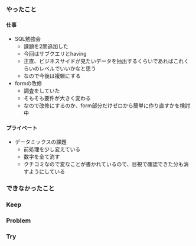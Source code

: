 ### やったこと

#### 仕事

- SQL勉強会
  - 課題を2問追加した
  - 今回はサブクエリとhaving
  - 正直、ビジネスサイドが見たいデータを抽出するくらいであればこれくらいのレベルでいいかなと思う
  - なので今後は複雑にする
- formの改修
  - 調査をしていた
  - そもそも要件が大きく変わる
  - なので改修にするのか、form部分だけゼロから簡単に作り直すかを検討中

#### プライベート

- データミックスの課題
  - 前処理を少し変えている
  - 数字を全て消す
  - クチコミなので変なことが書かれているので、目視で確認できた分も消すようにしている

### できなかったこと



### Keep



### Problem



### Try
